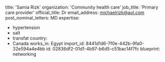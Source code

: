 title: 'Samia Rizk'
organization: 'Community health care'
job_title: 'Primary care provider'
official_title: Dr
email_address: michaelrizk@aol.com
post_nominal_letters: MD
expertise:
  - hypertension
  - salt
  - transfat
country:
  - Canada
works_in: Egypt
import_id: 8441d1d6-7f0e-442b-9fa0-32e594a4e4bb
id: 02836df2-01d1-4b97-b6d5-c51bac14f7fc
blueprint: networking
